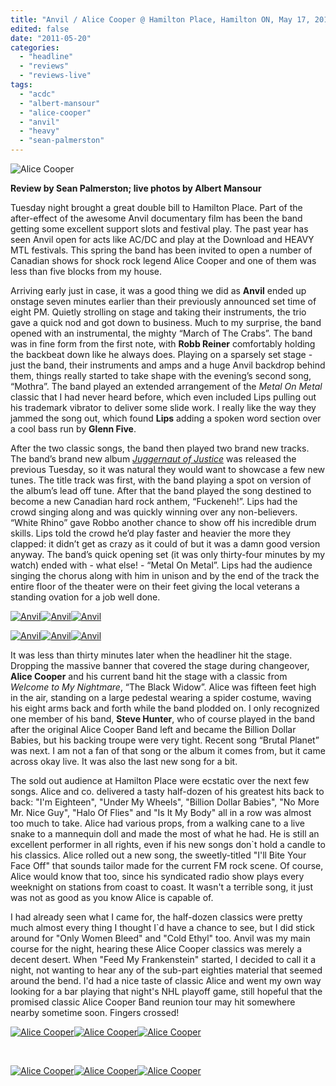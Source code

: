 ```yaml
---
title: "Anvil / Alice Cooper @ Hamilton Place, Hamilton ON, May 17, 2011"
edited: false
date: "2011-05-20"
categories:
  - "headline"
  - "reviews"
  - "reviews-live"
tags:
  - "acdc"
  - "albert-mansour"
  - "alice-cooper"
  - "anvil"
  - "heavy"
  - "sean-palmerston"
---
```


![](http://www.hellbound.ca/wp-content/uploads/2011/05/ALICE-COOPER-23ab.jpg "Alice Cooper")

**Review by Sean Palmerston; live photos by Albert Mansour**

Tuesday night brought a great double bill to Hamilton Place. Part of the after-effect of the awesome Anvil documentary film has been the band getting some excellent support slots and festival play. The past year has seen Anvil open for acts like AC/DC and play at the Download and HEAVY MTL festivals. This spring the band has been invited to open a number of Canadian shows for shock rock legend Alice Cooper and one of them was less than five blocks from my house.

Arriving early just in case, it was a good thing we did as **Anvil** ended up onstage seven minutes earlier than their previously announced set time of eight PM. Quietly strolling on stage and taking their instruments, the trio gave a quick nod and got down to business. Much to my surprise, the band opened with an instrumental, the mighty “March of The Crabs”. The band was in fine form from the first note, with **Robb Reiner** comfortably holding the backbeat down like he always does. Playing on a sparsely set stage - just the band, their instruments and amps and a huge Anvil backdrop behind them, things really started to take shape with the evening’s second song, “Mothra”. The band played an extended arrangement of the _Metal On Metal_ classic that I had never heard before, which even included Lips pulling out his trademark vibrator to deliver some slide work. I really like the way they jammed the song out, which found **Lips** adding a spoken word section over a cool bass run by **Glenn Five**.

After the two classic songs, the band then played two brand new tracks. The band’s brand new album [_Juggernaut of Justice_](http://www.hellbound.ca/2011/03/first-look-at-anvil-juggernaut-of-justice/) was released the previous Tuesday, so it was natural they would want to showcase a few new tunes. The title track was first, with the band playing a spot on version of the album’s lead off tune. After that the band played the song destined to become a new Canadian hard rock anthem, “Fuckeneh!”. Lips had the crowd singing along and was quickly winning over any non-believers. “White Rhino” gave Robbo another chance to show off his incredible drum skills. Lips told the crowd he’d play faster and heavier the more they clapped: it didn’t get as crazy as it could of but it was a damn good version anyway. The band’s quick opening set (it was only thirty-four minutes by my watch) ended with - what else! - “Metal On Metal”. Lips had the audience singing the chorus along with him in unison and by the end of the track the entire floor of the theater were on their feet giving the local veterans a standing ovation for a job well done.

[![](http://www.hellbound.ca/wp-content/uploads/2011/05/anvil-10ab-150x150.jpg "Anvil")](http://www.hellbound.ca/wp-content/uploads/2011/05/anvil-10ab.jpg)[![](http://www.hellbound.ca/wp-content/uploads/2011/05/anvil-12ab-150x150.jpg "Anvil")](http://www.hellbound.ca/wp-content/uploads/2011/05/anvil-12ab.jpg)[![](http://www.hellbound.ca/wp-content/uploads/2011/05/anvil-18ab-150x150.jpg "Anvil")](http://www.hellbound.ca/wp-content/uploads/2011/05/anvil-18ab.jpg)

[![](http://www.hellbound.ca/wp-content/uploads/2011/05/anvil-19ab-150x150.jpg "Anvil")](http://www.hellbound.ca/wp-content/uploads/2011/05/anvil-19ab.jpg)[![](http://www.hellbound.ca/wp-content/uploads/2011/05/anvil-3ab-150x150.jpg "Anvil")](http://www.hellbound.ca/wp-content/uploads/2011/05/anvil-3ab.jpg)[![](http://www.hellbound.ca/wp-content/uploads/2011/05/anvil-16ab-150x150.jpg "Anvil")](http://www.hellbound.ca/wp-content/uploads/2011/05/anvil-16ab.jpg)

It was less than thirty minutes later when the headliner hit the stage. Dropping the massive banner that covered the stage during changeover, **Alice Cooper** and his current band hit the stage with a classic from _Welcome to My Nightmare_, “The Black Widow”. Alice was fifteen feet high in the air, standing on a large pedestal wearing a spider costume, waving his eight arms back and forth while the band plodded on. I only recognized one member of his band, **Steve Hunter**, who of course played in the band after the original Alice Cooper Band left and became the Billion Dollar Babies, but his backing troupe were very tight. Recent song “Brutal Planet” was next. I am not a fan of that song or the album it comes from, but it came across okay live. It was also the last new song for a bit.

The sold out audience at Hamilton Place were ecstatic over the next few songs. Alice and co. delivered a tasty half-dozen of his greatest hits back to back: "I'm Eighteen", "Under My Wheels", "Billion Dollar Babies", "No More Mr. Nice Guy", "Halo Of Flies" and "Is It My Body" all in a row was almost too much to take. Alice had various props, from a walking cane to a live snake to a mannequin doll and made the most of what he had. He is still an excellent performer in all rights, even if his new songs don\`t hold a candle to his classics. Alice rolled out a new song, the sweetly-titled "I'll Bite Your Face Off" that sounds tailor made for the current FM rock scene. Of course, Alice would know that too, since his syndicated radio show plays every weeknight on stations from coast to coast. It wasn't a terrible song, it just was not as good as you know Alice is capable of.

I had already seen what I came for, the half-dozen classics were pretty much almost every thing I thought I\`d have a chance to see, but I did stick around for "Only Women Bleed" and "Cold Ethyl" too. Anvil was my main course for the night, hearing these Alice Cooper classics was merely a decent desert. When "Feed My Frankenstein" started, I decided to call it a night, not wanting to hear any of the sub-part eighties material that seemed around the bend. I'd had a nice taste of classic Alice and went my own way looking for a bar playing that night's NHL playoff game, still hopeful that the promised classic Alice Cooper Band reunion tour may hit somewhere nearby sometime soon. Fingers crossed!

[![](http://www.hellbound.ca/wp-content/uploads/2011/05/ALICE-COOPER-1a-150x150.jpg "Alice Cooper")](http://www.hellbound.ca/wp-content/uploads/2011/05/ALICE-COOPER-1a.jpg)[![](http://www.hellbound.ca/wp-content/uploads/2011/05/ALICE-COOPER-3ab-150x150.jpg "Alice Cooper")](http://www.hellbound.ca/wp-content/uploads/2011/05/ALICE-COOPER-3ab.jpg)[![](http://www.hellbound.ca/wp-content/uploads/2011/05/ALICE-COOPER-5ab-150x150.jpg "Alice Cooper")](http://www.hellbound.ca/wp-content/uploads/2011/05/ALICE-COOPER-5ab.jpg)

 

[![](http://www.hellbound.ca/wp-content/uploads/2011/05/ALICE-COOPER-9ab-150x150.jpg "Alice Cooper")](http://www.hellbound.ca/wp-content/uploads/2011/05/ALICE-COOPER-9ab.jpg)[![](http://www.hellbound.ca/wp-content/uploads/2011/05/ALICE-COOPER-20ab-150x150.jpg "Alice Cooper")](http://www.hellbound.ca/wp-content/uploads/2011/05/ALICE-COOPER-20ab.jpg)[![](http://www.hellbound.ca/wp-content/uploads/2011/05/ALICE-COOPER-21ab-150x150.jpg "Alice Cooper")](http://www.hellbound.ca/wp-content/uploads/2011/05/ALICE-COOPER-21ab.jpg)
